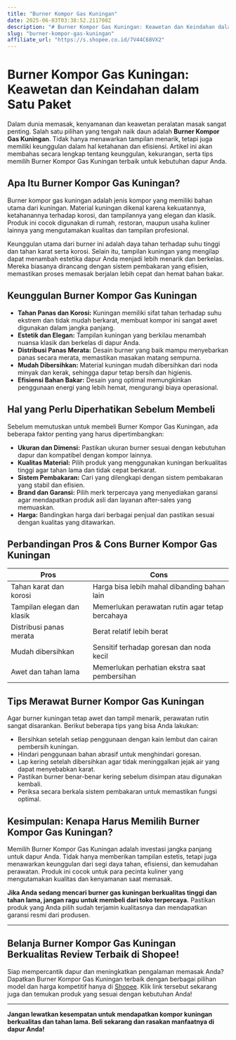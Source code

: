 ```yaml
---
title: "Burner Kompor Gas Kuningan"
date: 2025-06-03T03:38:52.211708Z
description: "# Burner Kompor Gas Kuningan: Keawetan dan Keindahan dalam Satu Paket..."
slug: "burner-kompor-gas-kuningan"
affiliate_url: "https://s.shopee.co.id/7V44C68VX2"
---
```

# Burner Kompor Gas Kuningan: Keawetan dan Keindahan dalam Satu Paket

Dalam dunia memasak, kenyamanan dan keawetan peralatan masak sangat penting. Salah satu pilihan yang tengah naik daun adalah **Burner Kompor Gas Kuningan**. Tidak hanya menawarkan tampilan menarik, tetapi juga memiliki keunggulan dalam hal ketahanan dan efisiensi. Artikel ini akan membahas secara lengkap tentang keunggulan, kekurangan, serta tips memilih Burner Kompor Gas Kuningan terbaik untuk kebutuhan dapur Anda.

## Apa Itu Burner Kompor Gas Kuningan?

Burner kompor gas kuningan adalah jenis kompor yang memiliki bahan utama dari kuningan. Material kuningan dikenal karena kekuatannya, ketahanannya terhadap korosi, dan tampilannya yang elegan dan klasik. Produk ini cocok digunakan di rumah, restoran, maupun usaha kuliner lainnya yang mengutamakan kualitas dan tampilan profesional.

Keunggulan utama dari burner ini adalah daya tahan terhadap suhu tinggi dan tahan karat serta korosi. Selain itu, tampilan kuningan yang mengilap dapat menambah estetika dapur Anda menjadi lebih menarik dan berkelas. Mereka biasanya dirancang dengan sistem pembakaran yang efisien, memastikan proses memasak berjalan lebih cepat dan hemat bahan bakar.

## Keunggulan Burner Kompor Gas Kuningan

- **Tahan Panas dan Korosi:** Kuningan memiliki sifat tahan terhadap suhu ekstrem dan tidak mudah berkarat, membuat kompor ini sangat awet digunakan dalam jangka panjang.
- **Estetik dan Elegan:** Tampilan kuningan yang berkilau menambah nuansa klasik dan berkelas di dapur Anda.
- **Distribusi Panas Merata:** Desain burner yang baik mampu menyebarkan panas secara merata, memastikan masakan matang sempurna.
- **Mudah Dibersihkan:** Material kuningan mudah dibersihkan dari noda minyak dan kerak, sehingga dapur tetap bersih dan higienis.
- **Efisiensi Bahan Bakar:** Desain yang optimal memungkinkan penggunaan energi yang lebih hemat, mengurangi biaya operasional.

## Hal yang Perlu Diperhatikan Sebelum Membeli

Sebelum memutuskan untuk membeli Burner Kompor Gas Kuningan, ada beberapa faktor penting yang harus dipertimbangkan:

- **Ukuran dan Dimensi:** Pastikan ukuran burner sesuai dengan kebutuhan dapur dan kompatibel dengan kompor lainnya.
- **Kualitas Material:** Pilih produk yang menggunakan kuningan berkualitas tinggi agar tahan lama dan tidak cepat berkarat.
- **Sistem Pembakaran:** Cari yang dilengkapi dengan sistem pembakaran yang stabil dan efisien.
- **Brand dan Garansi:** Pilih merk terpercaya yang menyediakan garansi agar mendapatkan produk asli dan layanan after-sales yang memuaskan.
- **Harga:** Bandingkan harga dari berbagai penjual dan pastikan sesuai dengan kualitas yang ditawarkan.

## Perbandingan Pros & Cons Burner Kompor Gas Kuningan

| **Pros**                                   | **Cons**                                 |
|--------------------------------------------|------------------------------------------|
| Tahan karat dan korosi                   | Harga bisa lebih mahal dibanding bahan lain  |
| Tampilan elegan dan klasik             | Memerlukan perawatan rutin agar tetap bercahaya |
| Distribusi panas merata                   | Berat relatif lebih berat             |
| Mudah dibersihkan                        | Sensitif terhadap goresan dan noda kecil |
| Awet dan tahan lama                     | Memerlukan perhatian ekstra saat pembersihan |

## Tips Merawat Burner Kompor Gas Kuningan

Agar burner kuningan tetap awet dan tampil menarik, perawatan rutin sangat disarankan. Berikut beberapa tips yang bisa Anda lakukan:

- Bersihkan setelah setiap penggunaan dengan kain lembut dan cairan pembersih kuningan.
- Hindari penggunaan bahan abrasif untuk menghindari goresan.
- Lap kering setelah dibersihkan agar tidak meninggalkan jejak air yang dapat menyebabkan karat.
- Pastikan burner benar-benar kering sebelum disimpan atau digunakan kembali.
- Periksa secara berkala sistem pembakaran untuk memastikan fungsi optimal.

## Kesimpulan: Kenapa Harus Memilih Burner Kompor Gas Kuningan?

Memilih Burner Kompor Gas Kuningan adalah investasi jangka panjang untuk dapur Anda. Tidak hanya memberikan tampilan estetis, tetapi juga menawarkan keunggulan dari segi daya tahan, efisiensi, dan kemudahan perawatan. Produk ini cocok untuk para pecinta kuliner yang mengutamakan kualitas dan kenyamanan saat memasak.

**Jika Anda sedang mencari burner gas kuningan berkualitas tinggi dan tahan lama, jangan ragu untuk membeli dari toko terpercaya.** Pastikan produk yang Anda pilih sudah terjamin kualitasnya dan mendapatkan garansi resmi dari produsen.

---

## Belanja Burner Kompor Gas Kuningan Berkualitas Review Terbaik di Shopee!

Siap mempercantik dapur dan meningkatkan pengalaman memasak Anda? Dapatkan Burner Kompor Gas Kuningan terbaik dengan berbagai pilihan model dan harga kompetitif hanya di [Shopee](https://s.shopee.co.id/7V44C68VX2). Klik link tersebut sekarang juga dan temukan produk yang sesuai dengan kebutuhan Anda!

---

**Jangan lewatkan kesempatan untuk mendapatkan kompor kuningan berkualitas dan tahan lama. Beli sekarang dan rasakan manfaatnya di dapur Anda!**